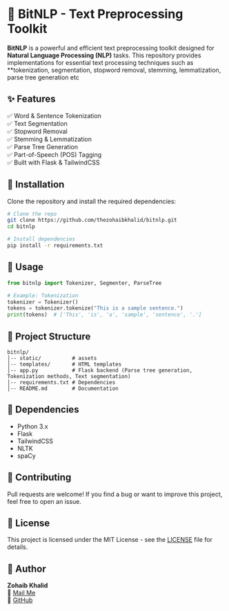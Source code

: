 # 🚀 BitNLP - Text Preprocessing Toolkit

&#x20;&#x20;

**BitNLP** is a powerful and efficient text preprocessing toolkit designed for **Natural Language Processing (NLP)** tasks. This repository provides implementations for essential text processing techniques such as **tokenization, segmentation, stopword removal, stemming, lemmatization, parse tree generation etc

## ✨ Features

✅ Word & Sentence Tokenization\
✅ Text Segmentation\
✅ Stopword Removal\
✅ Stemming & Lemmatization\
✅ Parse Tree Generation\
✅ Part-of-Speech (POS) Tagging\
✅ Built with Flask & TailwindCSS

## 📌 Installation

Clone the repository and install the required dependencies:

```sh
# Clone the repo
git clone https://github.com/thezohaibkhalid/bitnlp.git
cd bitnlp

# Install dependencies
pip install -r requirements.txt
```

## 🚀 Usage

```python
from bitnlp import Tokenizer, Segmenter, ParseTree

# Example: Tokenization
tokenizer = Tokenizer()
tokens = tokenizer.tokenize("This is a sample sentence.")
print(tokens)  # ['This', 'is', 'a', 'sample', 'sentence', '.']
```

## 📂 Project Structure

```
bitnlp/
│-- static/          # assets
│-- templates/       # HTML templates
│-- app.py           # Flask backend (Parse tree generation, Tokenization methods, Text segmentation)
│-- requirements.txt # Dependencies
│-- README.md        # Documentation
```

## 🔧 Dependencies

- Python 3.x
- Flask
- TailwindCSS
- NLTK
- spaCy


## 🤝 Contributing

Pull requests are welcome! If you find a bug or want to improve this project, feel free to open an issue.

## 📜 License

This project is licensed under the MIT License - see the [LICENSE](LICENSE) file for details.

## 👤 Author

**Zohaib Khalid**\
📧 [Mail Me](mailto\:zohaibkhalidnaz@gmail.com)\
🔗 [GitHub](https://github.com/thezohaibkhalid/)

